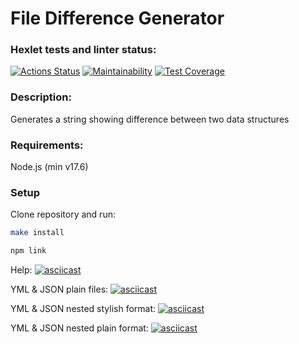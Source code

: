 # File Difference Generator

### Hexlet tests and linter status:

[![Actions Status](https://github.com/dashulyaalex/frontend-project-46/workflows/hexlet-check/badge.svg)](https://github.com/dashulyaalex/frontend-project-46/actions)
[![Maintainability](https://api.codeclimate.com/v1/badges/4cd88d8493d190d43a31/maintainability)](https://codeclimate.com/github/dashulyaalex/frontend-project-46/maintainability)
[![Test Coverage](https://api.codeclimate.com/v1/badges/4cd88d8493d190d43a31/test_coverage)](https://codeclimate.com/github/dashulyaalex/frontend-project-46/test_coverage)

### Description:

Generates a string showing difference between two data structures

### Requirements:

Node.js (min v17.6)

### Setup

Clone repository and run:

```bash
make install
```

```bash
npm link
```

Help:
[![asciicast](https://asciinema.org/a/iEfG7Ej5Z7YHliM6voKg1dumG.svg)](https://asciinema.org/a/iEfG7Ej5Z7YHliM6voKg1dumG)

YML & JSON plain files:
[![asciicast](https://asciinema.org/a/597TCksRzcvrZtojCXTDnEfh4.svg)](https://asciinema.org/a/597TCksRzcvrZtojCXTDnEfh4)

YML & JSON nested stylish format:
[![asciicast](https://asciinema.org/a/jASEjjCnM1VzK1CehQIxkOY9X.svg)](https://asciinema.org/a/jASEjjCnM1VzK1CehQIxkOY9X)

YML & JSON nested plain format:
[![asciicast](https://asciinema.org/a/1XcRRzyji24Ot05BciFk9lIEs.svg)](https://asciinema.org/a/1XcRRzyji24Ot05BciFk9lIEs)

